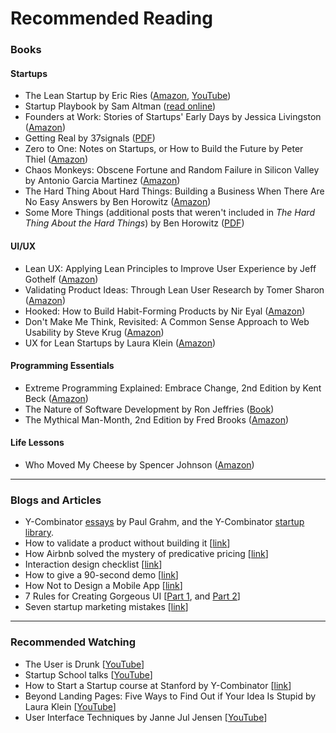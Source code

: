# Recommended Reading

### Books

#### Startups
- The Lean Startup by Eric Ries ([Amazon](http://www.amazon.com/The-Lean-Startup-Entrepreneurs-Continuous/dp/0307887898), [YouTube](https://www.youtube.com/watch?v=fEvKo90qBns))
- Startup Playbook by Sam Altman ([read online](http://playbook.samaltman.com/))
- Founders at Work: Stories of Startups' Early Days by Jessica Livingston ([Amazon](http://www.amazon.com/Founders-Work-Stories-Startups-Early/dp/1430210788))
- Getting Real by 37signals ([PDF](https://basecamp.com/about/books/Getting%20Real.pdf))
- Zero to One: Notes on Startups, or How to Build the Future by Peter Thiel ([Amazon](https://www.amazon.ca/Zero-One-Notes-Startups-Future/dp/0804139296/ref=sr_1_1?s=books&ie=UTF8&qid=1474320210&sr=1-1&keywords=zero+to+one))
- Chaos Monkeys: Obscene Fortune and Random Failure in Silicon Valley by Antonio Garcia Martinez ([Amazon](https://www.amazon.com/Chaos-Monkeys-Obscene-Fortune-Failure/dp/0062458191/ref=sr_1_1?s=books&ie=UTF8&qid=1474320434&sr=1-1&keywords=chaos+monkey))
- The Hard Thing About Hard Things: Building a Business When There Are No Easy Answers by Ben Horowitz ([Amazon](https://www.amazon.com/Hard-Thing-About-Things-Building/dp/0062273205))
- Some More Things (additional posts that weren't included in _The Hard Thing About the Hard Things_) by Ben Horowitz ([PDF](http://a16z.com/2016/09/04/ben-blog-ebook/))

#### UI/UX
- Lean UX: Applying Lean Principles to Improve User Experience by Jeff Gothelf ([Amazon](https://www.amazon.com/Lean-UX-Applying-Principles-Experience/dp/1449311652))
- Validating Product Ideas: Through Lean User Research by Tomer Sharon ([Amazon](https://www.amazon.com/Validating-Product-Ideas-Through-Research/dp/1933820292))
- Hooked: How to Build Habit-Forming Products by Nir Eyal ([Amazon](https://www.amazon.com/Hooked-How-Build-Habit-Forming-Products/dp/1591847788/ref=sr_1_1?s=books&ie=UTF8&qid=1474320367&sr=1-1&keywords=hooked))
- Don't Make Me Think, Revisited: A Common Sense Approach to Web Usability by Steve Krug ([Amazon](http://www.amazon.com/Dont-Make-Think-Revisited-Usability/dp/0321965515/ref=dp_ob_title_bk))
- UX for Lean Startups by Laura Klein ([Amazon](http://www.amazon.com/UX-Lean-Startups-Experience-Research/dp/1449334911))

#### Programming Essentials
- Extreme Programming Explained: Embrace Change, 2nd Edition by Kent Beck ([Amazon](http://www.amazon.com/Extreme-Programming-Explained-Embrace-Change/dp/0321278658/ref=sr_1_1?s=books&ie=UTF8&qid=1407949544&sr=1-1&keywords=Extreme+Programming+kent+beck))
- The Nature of Software Development by Ron Jeffries ([Book](https://pragprog.com/book/rjnsd/the-nature-of-software-development))
- The Mythical Man-Month, 2nd Edition by Fred Brooks ([Amazon](http://www.amazon.com/gp/product/0201835959/ref=as_li_qf_sp_asin_tl?ie=UTF8&tag=wwwsteveblank-20&linkCode=as2&camp=1789&creative=9325&creativeASIN=0201835959))

#### Life Lessons
- Who Moved My Cheese by Spencer Johnson ([Amazon](http://www.amazon.com/Who-Moved-My-Cheese-Amazing/dp/0399144463))

---

### Blogs and Articles

- Y-Combinator [essays](http://www.paulgraham.com/articles.html) by Paul Grahm, and the Y-Combinator [startup library](http://www.ycombinator.com/resources/).
- How to validate a product without building it [[link](http://blog.sendwithus.com/how-we-validated/)]
- How Airbnb solved the mystery of predicative pricing [[link](http://www.fastcompany.com/3026550/lessons-learned/how-airbnb-solved-the-mystery-of-predictive-pricing)]
- Interaction design checklist [[link](http://ixdchecklist.com/)]
- How to give a 90-second demo [[link](http://www.mattmcalister.com/blog/2006/09/22/96/how-to-give-a-90-second-demo/)]
- How Not to Design a Mobile App [[link](http://giffconstable.com/2014/08/how-not-to-design-a-mobile-app/)]
- 7 Rules for Creating Gorgeous UI [[Part 1](https://medium.com/@erikdkennedy/7-rules-for-creating-gorgeous-ui-part-1-559d4e805cda), and [Part 2](https://medium.com/@erikdkennedy/7-rules-for-creating-gorgeous-ui-part-2-430de537ba96)]
- Seven startup marketing mistakes [[link](http://mashable.com/2014/11/26/startups-marketing-mistakes/)]

---

### Recommended Watching
- The User is Drunk [[YouTube](https://www.youtube.com/watch?v=r2CbbBLVaPk)]
- Startup School talks [[YouTube](https://www.youtube.com/channel/UCcefcZRL2oaA_uBNeo5UOWg/playlists)]
- How to Start a Startup course at Stanford by Y-Combinator [[link](http://startupclass.samaltman.com/)]
- Beyond Landing Pages: Five Ways to Find Out if Your Idea Is Stupid by Laura Klein [[YouTube](https://www.youtube.com/watch?v=g_g-9BpBcFs)]
- User Interface Techniques by Janne Jul Jensen [[YouTube](https://www.youtube.com/watch?v=7OSkB4BCx00)]
